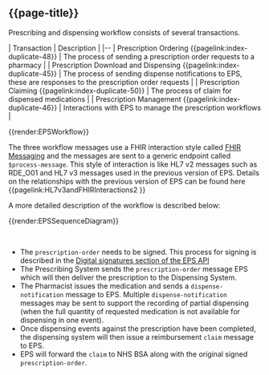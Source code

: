 ## {{page-title}}

Prescribing and dispensing workflow consists of several transactions. 

| Transaction | Description |
|--
| Prescription Ordering {{pagelink:index-duplicate-48}} | The process of sending a prescription order requests to a pharmacy |
| Prescription Download and Dispensing {{pagelink:index-duplicate-45}} | The process of sending dispense notifications to EPS, these are responses to the prescription order requests |
| Prescription Claiming {{pagelink:index-duplicate-50}} | The process of claim for dispensed medications |
| Prescription Management {{pagelink:index-duplicate-46}} | Interactions with EPS to manage the prescription workflows |

{{render:EPSWorkflow}} 

The three workflow messages use a FHIR interaction style called [FHIR Messaging](https://www.hl7.org/fhir/messaging.html) and the messages are sent to a generic endpoint called `$process-message`. This style of interaction is like HL7 v2 messages such as RDE_O01 and HL7 v3 messages used in the previous version of EPS. Details on the relationships with the previous version of EPS can be found here {{pagelink:HL7v3andFHIRInteractions2 }}

A more detailed description of the workflow is described below:

{{render:EPSSequenceDiagram}}

<br> 

- The `prescription-order` needs to be signed. This process for signing is described in the [Digital signatures section of the EPS API](https://digital.nhs.uk/developer/api-catalogue/electronic-prescription-service-fhir#api-Prescribing-preparePrescription) 
- The Prescribing System sends the `prescription-order` message EPS which will then deliver the prescription to the Dispensing System.
- The Pharmacist issues the medication and sends a `dispense-notification` message to EPS. Multiple `dispense-notification` messages may be sent to support the recording of partial dispensing (when the full quantity of requested medication is not available for dispensing in one event).
- Once dispensing events against the prescription have been completed, the dispensing system will then issue a reimbursement `claim` message to EPS.
- EPS will forward the `claim` to NHS BSA along with the original signed `prescription-order`.
